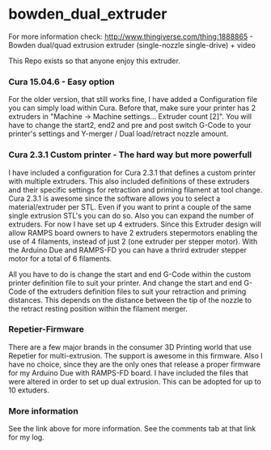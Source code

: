 # bowden_dual_extruder
For more information check:
http://www.thingiverse.com/thing:1888865 - Bowden dual/quad extrusion extruder (single-nozzle single-drive) + video

This Repo exists so that anyone enjoy this extruder.

### Cura 15.04.6 - Easy option
For the older version, that still works fine, I have added a Configuration file you can simply load within Cura.
Before that, make sure your printer has 2 extruders in "Machine -> Machine settings... Extruder count [2]".
You will have to change the start2, end2 and pre and post switch G-Code to your printer's settings and Y-merger / Dual load/retract nozzle amount.

### Cura 2.3.1 Custom printer - The hard way but more powerfull
I have included a configuration for Cura 2.3.1 that defines a custom printer with multiple extruders.
This also included definitions of these extruders and their specific settings for retraction and priming filament at tool change.
Cura 2.3.1 is awesome since the software allows you to select a material/extruder per STL. Even if you want to print a couple of the same single extrusion STL's you can do so. 
Also you can expand the number of extruders. For now I have set up 4 extruders. Since this Extruder design will allow RAMPS board owners to have 2 extruders stepermotors enabling the use of 4 filaments, instead of just 2 (one extruder per stepper motor).
With the Arduino Due and RAMPS-FD you can have a thrird extruder stepper motor for a total of 6 filaments.

All you have to do is change the start and end G-Code within the custom printer definition file to suit your printer.
And change the start and end G-Code of the extruders definition files to suit your retraction and priming distances. This depends on the distance between the tip of the nozzle to the retract resting position within the filament merger.

### Repetier-Firmware
There are a few major brands in the consumer 3D Printing world that use Repetier for multi-extrusion.
The support is awesome in this firmware. Also I have no choice, since they are the only ones that release a proper firmware for my Arduino Due with RAMPS-FD board. 
I have included the files that were altered in order to set up dual extrusion.
This can be adopted for up to 10 extuders.

### More information
See the link above for more information. See the comments tab at that link for my log.

